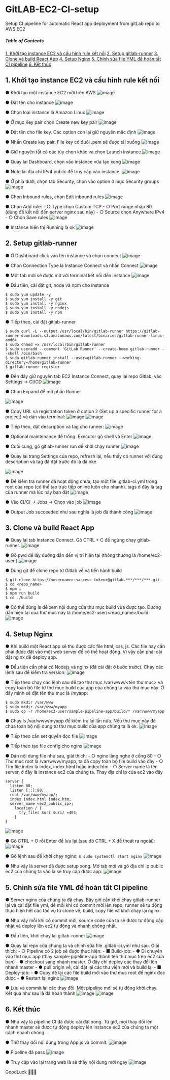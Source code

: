 # GitLAB-EC2-CI-setup
Setup CI pipeline for automatic React app deployment from gitLab repo to AWS EC2

##### Table of Contents  
[1. Khởi tạo instance EC2 và cấu hình rule kết nối](#1-khởi-tạo-instance-ec2-và-cấu-hình-rule-kết-nối)
[2. Setup gitlab-runner](#2-setup-gitlab-runner)
[3. Clone và build React App](#3-clone-và-build-react-app)
[4. Setup Nginx](#4-setup-nginx)
[5. Chỉnh sửa file YML để hoàn tất CI pipeline](#5-chỉnh-sửa-file-yml-để-hoàn-tất-ci-pipeline)
[6. Kết thúc](#6-kết-thúc)



## 1. Khởi tạo instance EC2 và cấu hình rule kết nối

●	Khởi tạo một instance EC2 mới trên AWS
![image](https://github.com/TranPhat-28/GitLAB-EC2-CI-setup/assets/62002249/e1a881a7-d611-4e4f-8a86-fd2c5b441e98)
 
●	Đặt tên cho instance
![image](https://github.com/TranPhat-28/GitLAB-EC2-CI-setup/assets/62002249/1cf3b199-5a7c-4a82-a4f9-65f3f3a79389)
 
●	Chọn loại instance là Amazon Linux
![image](https://github.com/TranPhat-28/GitLAB-EC2-CI-setup/assets/62002249/bb13f9ac-64e5-41d1-9143-14e6ebe839c8)
 
●	Ở mục Key pair chọn Create new key pair
![image](https://github.com/TranPhat-28/GitLAB-EC2-CI-setup/assets/62002249/5252c0b7-fd19-4269-9c60-49b96d6d91cc)
 
●	Đặt tên cho file key. Các option còn lại giữ nguyên mặc định
![image](https://github.com/TranPhat-28/GitLAB-EC2-CI-setup/assets/62002249/c3cf0d2f-3485-4984-bd88-9a2b05c79541)
 
●	Nhấn Create key pair. File key có đuôi .pem sẽ được tải xuống
![image](https://github.com/TranPhat-28/GitLAB-EC2-CI-setup/assets/62002249/7fb442b7-2d70-42a1-8ff8-f9cbff235f82)
 
●	Giữ nguyên tất cả các tùy chọn khác và chọn Launch instance
![image](https://github.com/TranPhat-28/GitLAB-EC2-CI-setup/assets/62002249/51bfff49-4c85-4ef3-bf6f-8aef1e57ddee)
 
●	Quay lại Dashboard, chọn vào instance vừa tạo xong
![image](https://github.com/TranPhat-28/GitLAB-EC2-CI-setup/assets/62002249/af1d5f11-e970-4c07-8d64-b90d29ab7788)

●	Note lại địa chỉ IPv4 public để truy cập vào instance.
![image](https://github.com/TranPhat-28/GitLAB-EC2-CI-setup/assets/62002249/b5fc44c6-26e7-4999-a8b7-98a39b8ed95d)
 
●	Ở phía dưới, chọn tab Security, chọn vào option ở mục Security groups
![image](https://github.com/TranPhat-28/GitLAB-EC2-CI-setup/assets/62002249/b047faea-8043-4fb6-9cd9-be6ee340292b)
 
●	Chọn Inbound rules, chọn Edit inbound rules
![image](https://github.com/TranPhat-28/GitLAB-EC2-CI-setup/assets/62002249/f2e2a20f-1e1d-4b46-af61-7fdeaa369a41)
 
●	Chọn Add rule:
    - ○	Type chọn Custom TCP
    - ○	Port range nhập 80 (dùng để kết nối đến server nginx sau này)
    - ○	Source chọn Anywhere IPv4
    - ○	Chọn Save rules
![image](https://github.com/TranPhat-28/GitLAB-EC2-CI-setup/assets/62002249/533771ad-bcc4-49e7-80fc-55132b5dec62)
 
●	Instance hiển thị Running là ok
![image](https://github.com/TranPhat-28/GitLAB-EC2-CI-setup/assets/62002249/0f4cf646-e2c9-45f9-87a2-f39537be64c3)
 
## 2. Setup gitlab-runner

●	Ở Dashboard click vào tên instance và chọn connect
![image](https://github.com/TranPhat-28/GitLAB-EC2-CI-setup/assets/62002249/a4c47d8b-9aa9-4c8b-8e66-15871511af23)
 
●	Chọn Connection Type là Instance Connect và nhấn Connect
![image](https://github.com/TranPhat-28/GitLAB-EC2-CI-setup/assets/62002249/2b419625-fe05-406c-855f-5e0c45b61d75)

●	Một tab mới sẽ được mở với terminal kết nối đến instance
![image](https://github.com/TranPhat-28/GitLAB-EC2-CI-setup/assets/62002249/5224d410-9eaf-4446-ae03-e0ff35b1e928)

●	Đầu tiên, cài đặt git, node và npm cho instance

```
$ sudo yum update -y
$ sudo yum install -y git
$ sudo yum install -y nginx
$ sudo yum install -y nodejs
$ sudo yum install -y npm
```

●	Tiếp theo, cài đặt gitlab-runner

```
$ sudo curl -L --output /usr/local/bin/gitlab-runner https://gitlab-runner-downloads.s3.amazonaws.com/latest/binaries/gitlab-runner-linux-amd64
$ sudo chmod +x /usr/local/bin/gitlab-runner
$ sudo useradd --comment 'GitLab Runner' --create-home gitlab-runner --shell /bin/bash
$ sudo gitlab-runner install --user=gitlab-runner --working-directory=/home/gitlab-runner
$ gitlab-runner register
```

●	Đến đây giữ nguyên tab EC2 Instance Connect, quay lại repo Gitlab, vào Settings → CI/CD
![image](https://github.com/TranPhat-28/GitLAB-EC2-CI-setup/assets/62002249/ea1c0e34-ed89-4985-a372-584f7d444b26)
 
●	Chọn Expand để mở phần Runner

![image](https://github.com/TranPhat-28/GitLAB-EC2-CI-setup/assets/62002249/62cf3e44-20a3-460a-9a9d-d0aa39660279)
 
●	Copy URL và registration token ở option 2 (Set up a specific runner for a project) và dán vào terminal:
![image](https://github.com/TranPhat-28/GitLAB-EC2-CI-setup/assets/62002249/c675f955-6c8c-40cc-91c0-8d4ed9c47572)
![image](https://github.com/TranPhat-28/GitLAB-EC2-CI-setup/assets/62002249/33e46b04-a8cf-43fc-8ba4-f34074cff203)

●	Tiếp theo, đặt description và tag cho runner:
![image](https://github.com/TranPhat-28/GitLAB-EC2-CI-setup/assets/62002249/77b04068-f64c-45ee-948d-cd2f77f99e2d)
 
●	Optional maintenance để trống. Executor gõ shell và Enter
![image](https://github.com/TranPhat-28/GitLAB-EC2-CI-setup/assets/62002249/3cb095a6-f5dc-4c8b-90fd-9b37d06d3b07)
 
●	Cuối cùng, gõ gitlab-runner run để khởi chạy runner
![image](https://github.com/TranPhat-28/GitLAB-EC2-CI-setup/assets/62002249/f998e403-1a85-4b55-b67c-41eae9c723bd)

●	Quay lại trang Settings của repo, refresh lại, nếu thấy có runner với đúng description và tag đã đặt trước đó là đã oke

![image](https://github.com/TranPhat-28/GitLAB-EC2-CI-setup/assets/62002249/6e9e35cb-be14-416b-9054-9013d4cc096e)
 
●	Để kiểm tra runner đã hoạt động chưa, tạo một file .gitlab-ci.yml trong root của repo (có thể tạo trực tiếp online luôn cho nhanh). tags ở đây là tag của runner mà lúc nãy bạn đặt
![image](https://github.com/TranPhat-28/GitLAB-EC2-CI-setup/assets/62002249/54b560e1-8091-436c-82ca-4c671245d195)
 
●	Vào CI/CI → Jobs → Chọn vào job
![image](https://github.com/TranPhat-28/GitLAB-EC2-CI-setup/assets/62002249/08dbfcf5-33c7-4da9-a474-df07fb035ece)

●	Output Job succeeded như sau nghĩa là job đã thành công
![image](https://github.com/TranPhat-28/GitLAB-EC2-CI-setup/assets/62002249/16450c7d-2540-4652-86b5-e87065775e11)
 
## 3. Clone và build React App

●	Quay lại tab Instance Connect. Gõ CTRL + C để ngừng chạy gitlab-runner.
![image](https://github.com/TranPhat-28/GitLAB-EC2-CI-setup/assets/62002249/7b5af71e-74e7-487d-bd32-25255f778767)
 
●	Gõ pwd để lấy đường dẫn đến vị trí hiện tại (thông thường là /home/ec2-user )
![image](https://github.com/TranPhat-28/GitLAB-EC2-CI-setup/assets/62002249/d90fadd6-2971-40f3-893a-ba7c4ec3f417)
 
●	Dùng git để clone repo từ Gitlab về và tiến hành build

```
$ git clone https://<username>:<access_token>@gitlab.***/***/***.git
$ cd <repo_name>
$ npm i
$ npm run build
$ cd ./build
```

●	Có thể dùng ls để xem nội dung của thư mục build vừa được tạo. Đường dẫn hiện tại của thư mục này là /home/ec2-user/<repo_name>/build
![image](https://github.com/TranPhat-28/GitLAB-EC2-CI-setup/assets/62002249/843a211f-3741-4238-9b3f-1e70c80564d4)
 
## 4. Setup Nginx
●	Khi build một React app sẽ thu được các file html, css, js. Các file này cần phải được đặt vào một web server để có thể hoạt động. Vì vậy cần phải cài đặt nginx để deploy app.

●	Đầu tiên cần phải có Nodejs và nginx (đã cài đặt ở bước trước). Chạy các lệnh sau để kiểm tra version:
![image](https://github.com/TranPhat-28/GitLAB-EC2-CI-setup/assets/62002249/ec74f5cf-96a0-41b2-bc86-898eccf9ba29)

●	Tiếp theo chạy các lệnh sau để tạo thư mục /var/www/<tên thư mục> và copy toàn bộ file từ thư mục build của app của chúng ta vào thư mục này. Ở đây mình sẽ đặt tên thư mục là /myapp:

```
$ sudo mkdir /var/www
$ sudo mkdir /var/www/myapp
$ sudo cp -r /home/ec2-user/sample-pipeline-app/build/* /var/www/myapp
```

●	Chạy ls /var/www/myapp để kiểm tra lại lần nữa. Nếu thư mục này đã chứa toàn bộ nội dung từ thư mục build của app chúng ta là ok.
![image](https://github.com/TranPhat-28/GitLAB-EC2-CI-setup/assets/62002249/94d659c3-fc50-41f2-bfb4-53580a7978a0)

●	Tiếp theo cần set quyền đọc file
![image](https://github.com/TranPhat-28/GitLAB-EC2-CI-setup/assets/62002249/7b5da7f1-cf06-45f8-ab69-cbef9be5b474)
 
●	Tiếp theo tạo file config cho nginx
![image](https://github.com/TranPhat-28/GitLAB-EC2-CI-setup/assets/62002249/8d0a3f65-33d6-4b8a-b0b6-395c74ae575b)
 
●	Dán nội dung file như sau, giải thích:
    - ○	nginx lắng nghe ở cổng 80
    - ○	Thư mục root là /var/www/myapp, ta đã copy toàn bộ file build vào đây
    - ○	Tìm file index là index, index.html hoặc index.htm
    - ○	Server name là tên server, ở đây là instance ec2 của chúng ta. Thay địa chỉ ip của ec2 vào đây

```
server {
  listen 80;
  listen [::]:80;
  root /var/www/myapp/;
  index index.html index.htm;
  server_name <ec2_public_ip>;
    location / {
      try_files $uri $uri/ =404;
    }
}
```
![image](https://github.com/TranPhat-28/GitLAB-EC2-CI-setup/assets/62002249/1b8751d8-12c2-462a-9ae6-a2bf20bcf2bf)

●	Gõ CTRL + O rồi Enter để lưu lại (sau đó CTRL + X để thoát ra ngoài):
![image](https://github.com/TranPhat-28/GitLAB-EC2-CI-setup/assets/62002249/99b7be47-8869-4aa6-ba90-a3f352d21ba6)
 
●	Gõ lệnh sau để khởi chạy nginx:
```$ sudo systemctl start nginx```
![image](https://github.com/TranPhat-28/GitLAB-EC2-CI-setup/assets/62002249/9a6af339-6294-4cfb-8b21-4b61b91eba86)
 
●	Như vậy là server đã được setup xong. Mở tab mới và gõ địa chỉ ip public ec2 của chúng ta vào là sẽ truy cập được app:
![image](https://github.com/TranPhat-28/GitLAB-EC2-CI-setup/assets/62002249/607660f7-1830-47bf-bd3a-d662421e19a5)

## 5. Chỉnh sửa file YML để hoàn tất CI pipeline

●	Server nginx của chúng ta đã chạy. Bây giờ cần khởi chạy gitlab-runner lại và cài đặt file yml, để mỗi khi có commit mới lên repo, runner sẽ tự động thực hiện hết các tác vụ từ clone về, build, copy file và khởi chạy lại nginx.

●	Như vậy mỗi khi có commit mới, source code của ta sẽ được tự động cập nhật và deploy lên ec2 tự động và nhanh chóng nhất.

●	Đầu tiên, khởi chạy lại gitlab-runner
![image](https://github.com/TranPhat-28/GitLAB-EC2-CI-setup/assets/62002249/a13b76f4-d345-4c19-8c09-eafc6659ee8a)

●	Quay lại repo của chúng ta và chỉnh sửa file .gitlab-ci.yml như sau. Giải thích:
    - ○	Pipeline có 2 job sẽ được thực hiện:
        - ■	Build-job:
            - ●	Di chuyển vào thư mục app (thay sample-pipeline-app thành tên thư mục trên ec2 của bạn)
            - ●	checkout sang nhánh master. Ở đây chỉ deploy các thay đổi lên nhánh master
            - ●	pull origin về, cài đặt lại các thư viện mới và build lại
        - ■	Deploy-job:
            - ●	Copy đè lại các file build mới vào thư mục root để nginx đọc được
            - ●	Restart lại nginx
![image](https://github.com/TranPhat-28/GitLAB-EC2-CI-setup/assets/62002249/510a0109-316c-4e8c-9ebe-824886e06217)

●	Lưu và commit lại các thay đổi. Một pipeline mới sẽ tự động khởi chạy. Kết quả như sau là đã hoàn thành
![image](https://github.com/TranPhat-28/GitLAB-EC2-CI-setup/assets/62002249/d788d8cd-242c-4e5c-a1f7-f0f15d5183ab)
![image](https://github.com/TranPhat-28/GitLAB-EC2-CI-setup/assets/62002249/f57a1274-bc23-49d3-a088-1e8cab4a1223)
 
## 6. Kết thúc

●	Như vậy là pipeline CI đã được cài đặt xong. Từ giờ, mọi thay đổi lên nhánh master sẽ được tự động deploy lên instance ec2 của chúng ta một cách nhanh chóng.

●	Thử thay đổi nội dung trong App.js và commit:
![image](https://github.com/TranPhat-28/GitLAB-EC2-CI-setup/assets/62002249/d4fd088b-979d-4f86-bd1f-5bbc332926ae)
 
●	Pipeline đã pass
![image](https://github.com/TranPhat-28/GitLAB-EC2-CI-setup/assets/62002249/953349c4-cbc4-4504-ad3a-78a2a071157c)
 
●	Truy cập vào lại trang web là sẽ thấy nội dung mới ngay
![image](https://github.com/TranPhat-28/GitLAB-EC2-CI-setup/assets/62002249/bcf1de11-f3eb-409a-930e-b4950f8f2a72)
 
GoodLuck 🎉🎉🎉
